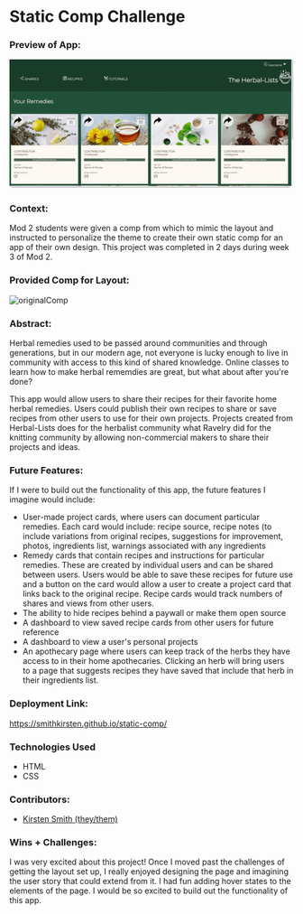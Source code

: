 # Static Comp Challenge

### Preview of App:

![gif preview of app](./assets/ezgif.com-gif-maker.gif)

### Context:
Mod 2 students were given a comp from which to mimic the layout and instructed to personalize the theme to create their own static comp for an app of their own design. This project was completed in 2 days during week 3 of Mod 2.

### Provided Comp for Layout:
![originalComp](https://user-images.githubusercontent.com/101011015/207900559-4a1c61ac-b19e-4930-9d89-4755a1baf8d6.png)

### Abstract:
Herbal remedies used to be passed around communities and through generations, but in our modern age, not everyone is lucky enough to live in community with access to this kind of shared knowledge. Online classes to learn how to make herbal rememdies are great, but what about after you're done?

This app would allow users to share their recipes for their favorite home herbal remedies. Users could publish their own recipes to share or save recipes from other users to use for their own projects. Projects created from Herbal-Lists does for the herbalist community what Ravelry did for the knitting community by allowing non-commercial makers to share their projects and ideas. 

### Future Features: 
If I were to build out the functionality of this app, the future features I imagine would include: 
* User-made project cards, where users can document particular remedies. Each card would include: recipe source, recipe notes (to include variations from original recipes, suggestions for improvement, photos, ingredients list, warnings associated with any ingredients
* Remedy cards that contain recipes and instructions for particular remedies. These are created by individual users and can be shared between users. Users would be able to save these recipes for future use and a button on the card would allow a user to create a project card that links back to the original recipe. Recipe cards would track numbers of shares and views from other users.
* The ability to hide recipes behind a paywall or make them open source
* A dashboard to view saved recipe cards from other users for future reference
* A dashboard to view a user's personal projects
* An apothecary page where users can keep track of the herbs they have access to in their home apothecaries. Clicking an herb will bring users to a page that suggests recipes they have saved that include that herb in their ingredients list.

### Deployment Link:

https://smithkirsten.github.io/static-comp/


### Technologies Used
- HTML
- CSS 


### Contributors:
- [Kirsten Smith (they/them)](https://www.linkedin.com/in/kirsten-stamm-smith/)


### Wins + Challenges:

I was very excited about this project! Once I moved past the challenges of getting the layout set up, I really enjoyed designing the page and imagining the user story that could extend from it. I had fun adding hover states to the elements of the page. I would be so excited to build out the functionality of this app.



